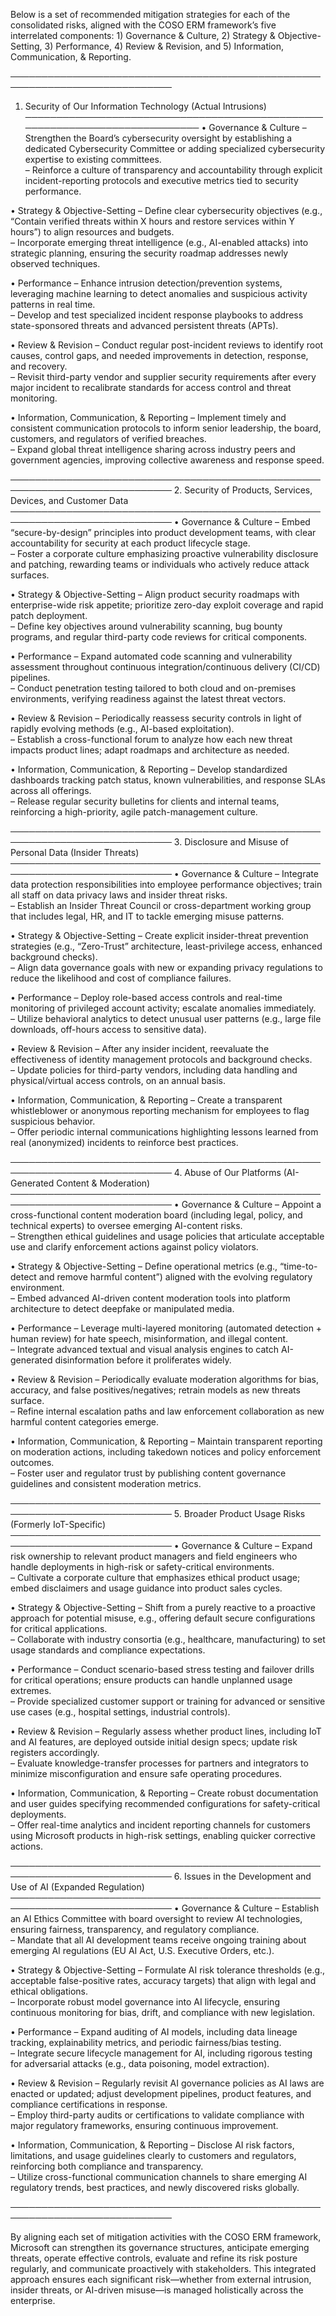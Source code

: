 Below is a set of recommended mitigation strategies for each of the consolidated risks, aligned with the COSO ERM framework’s five interrelated components: 1) Governance & Culture, 2) Strategy & Objective-Setting, 3) Performance, 4) Review & Revision, and 5) Information, Communication, & Reporting.

────────────────────────────────────────────────────────────────────────────
1. Security of Our Information Technology (Actual Intrusions)
────────────────────────────────────────────────────────────────────────────
• Governance & Culture
  – Strengthen the Board’s cybersecurity oversight by establishing a dedicated Cybersecurity Committee or adding specialized cybersecurity expertise to existing committees.  
  – Reinforce a culture of transparency and accountability through explicit incident-reporting protocols and executive metrics tied to security performance.

• Strategy & Objective-Setting
  – Define clear cybersecurity objectives (e.g., “Contain verified threats within X hours and restore services within Y hours”) to align resources and budgets.  
  – Incorporate emerging threat intelligence (e.g., AI-enabled attacks) into strategic planning, ensuring the security roadmap addresses newly observed techniques.

• Performance
  – Enhance intrusion detection/prevention systems, leveraging machine learning to detect anomalies and suspicious activity patterns in real time.  
  – Develop and test specialized incident response playbooks to address state-sponsored threats and advanced persistent threats (APTs).

• Review & Revision
  – Conduct regular post-incident reviews to identify root causes, control gaps, and needed improvements in detection, response, and recovery.  
  – Revisit third-party vendor and supplier security requirements after every major incident to recalibrate standards for access control and threat monitoring.

• Information, Communication, & Reporting
  – Implement timely and consistent communication protocols to inform senior leadership, the board, customers, and regulators of verified breaches.  
  – Expand global threat intelligence sharing across industry peers and government agencies, improving collective awareness and response speed.

────────────────────────────────────────────────────────────────────────────
2. Security of Products, Services, Devices, and Customer Data
────────────────────────────────────────────────────────────────────────────
• Governance & Culture
  – Embed “secure-by-design” principles into product development teams, with clear accountability for security at each product lifecycle stage.  
  – Foster a corporate culture emphasizing proactive vulnerability disclosure and patching, rewarding teams or individuals who actively reduce attack surfaces.

• Strategy & Objective-Setting
  – Align product security roadmaps with enterprise-wide risk appetite; prioritize zero-day exploit coverage and rapid patch deployment.  
  – Define key objectives around vulnerability scanning, bug bounty programs, and regular third-party code reviews for critical components.

• Performance
  – Expand automated code scanning and vulnerability assessment throughout continuous integration/continuous delivery (CI/CD) pipelines.  
  – Conduct penetration testing tailored to both cloud and on-premises environments, verifying readiness against the latest threat vectors.

• Review & Revision
  – Periodically reassess security controls in light of rapidly evolving methods (e.g., AI-based exploitation).  
  – Establish a cross-functional forum to analyze how each new threat impacts product lines; adapt roadmaps and architecture as needed.

• Information, Communication, & Reporting
  – Develop standardized dashboards tracking patch status, known vulnerabilities, and response SLAs across all offerings.  
  – Release regular security bulletins for clients and internal teams, reinforcing a high-priority, agile patch-management culture.

────────────────────────────────────────────────────────────────────────────
3. Disclosure and Misuse of Personal Data (Insider Threats)
────────────────────────────────────────────────────────────────────────────
• Governance & Culture
  – Integrate data protection responsibilities into employee performance objectives; train all staff on data privacy laws and insider threat risks.  
  – Establish an Insider Threat Council or cross-department working group that includes legal, HR, and IT to tackle emerging misuse patterns.

• Strategy & Objective-Setting
  – Create explicit insider-threat prevention strategies (e.g., “Zero-Trust” architecture, least-privilege access, enhanced background checks).  
  – Align data governance goals with new or expanding privacy regulations to reduce the likelihood and cost of compliance failures.

• Performance
  – Deploy role-based access controls and real-time monitoring of privileged account activity; escalate anomalies immediately.  
  – Utilize behavioral analytics to detect unusual user patterns (e.g., large file downloads, off-hours access to sensitive data).

• Review & Revision
  – After any insider incident, reevaluate the effectiveness of identity management protocols and background checks.  
  – Update policies for third-party vendors, including data handling and physical/virtual access controls, on an annual basis.

• Information, Communication, & Reporting
  – Create a transparent whistleblower or anonymous reporting mechanism for employees to flag suspicious behavior.  
  – Offer periodic internal communications highlighting lessons learned from real (anonymized) incidents to reinforce best practices.

────────────────────────────────────────────────────────────────────────────
4. Abuse of Our Platforms (AI-Generated Content & Moderation)
────────────────────────────────────────────────────────────────────────────
• Governance & Culture
  – Appoint a cross-functional content moderation board (including legal, policy, and technical experts) to oversee emerging AI-content risks.  
  – Strengthen ethical guidelines and usage policies that articulate acceptable use and clarify enforcement actions against policy violators.

• Strategy & Objective-Setting
  – Define operational metrics (e.g., “time-to-detect and remove harmful content”) aligned with the evolving regulatory environment.  
  – Embed advanced AI-driven content moderation tools into platform architecture to detect deepfake or manipulated media.

• Performance
  – Leverage multi-layered monitoring (automated detection + human review) for hate speech, misinformation, and illegal content.  
  – Integrate advanced textual and visual analysis engines to catch AI-generated disinformation before it proliferates widely.

• Review & Revision
  – Periodically evaluate moderation algorithms for bias, accuracy, and false positives/negatives; retrain models as new threats surface.  
  – Refine internal escalation paths and law enforcement collaboration as new harmful content categories emerge.

• Information, Communication, & Reporting
  – Maintain transparent reporting on moderation actions, including takedown notices and policy enforcement outcomes.  
  – Foster user and regulator trust by publishing content governance guidelines and consistent moderation metrics.

────────────────────────────────────────────────────────────────────────────
5. Broader Product Usage Risks (Formerly IoT-Specific)
────────────────────────────────────────────────────────────────────────────
• Governance & Culture
  – Expand risk ownership to relevant product managers and field engineers who handle deployments in high-risk or safety-critical environments.  
  – Cultivate a corporate culture that emphasizes ethical product usage; embed disclaimers and usage guidance into product sales cycles.

• Strategy & Objective-Setting
  – Shift from a purely reactive to a proactive approach for potential misuse, e.g., offering default secure configurations for critical applications.  
  – Collaborate with industry consortia (e.g., healthcare, manufacturing) to set usage standards and compliance expectations.

• Performance
  – Conduct scenario-based stress testing and failover drills for critical operations; ensure products can handle unplanned usage extremes.  
  – Provide specialized customer support or training for advanced or sensitive use cases (e.g., hospital settings, industrial controls).

• Review & Revision
  – Regularly assess whether product lines, including IoT and AI features, are deployed outside initial design specs; update risk registers accordingly.  
  – Evaluate knowledge-transfer processes for partners and integrators to minimize misconfiguration and ensure safe operating procedures.

• Information, Communication, & Reporting
  – Create robust documentation and user guides specifying recommended configurations for safety-critical deployments.  
  – Offer real-time analytics and incident reporting channels for customers using Microsoft products in high-risk settings, enabling quicker corrective actions.

────────────────────────────────────────────────────────────────────────────
6. Issues in the Development and Use of AI (Expanded Regulation)
────────────────────────────────────────────────────────────────────────────
• Governance & Culture
  – Establish an AI Ethics Committee with board oversight to review AI technologies, ensuring fairness, transparency, and regulatory compliance.  
  – Mandate that all AI development teams receive ongoing training about emerging AI regulations (EU AI Act, U.S. Executive Orders, etc.).

• Strategy & Objective-Setting
  – Formulate AI risk tolerance thresholds (e.g., acceptable false-positive rates, accuracy targets) that align with legal and ethical obligations.  
  – Incorporate robust model governance into AI lifecycle, ensuring continuous monitoring for bias, drift, and compliance with new legislation.

• Performance
  – Expand auditing of AI models, including data lineage tracking, explainability metrics, and periodic fairness/bias testing.  
  – Integrate secure lifecycle management for AI, including rigorous testing for adversarial attacks (e.g., data poisoning, model extraction).

• Review & Revision
  – Regularly revisit AI governance policies as AI laws are enacted or updated; adjust development pipelines, product features, and compliance certifications in response.  
  – Employ third-party audits or certifications to validate compliance with major regulatory frameworks, ensuring continuous improvement.

• Information, Communication, & Reporting
  – Disclose AI risk factors, limitations, and usage guidelines clearly to customers and regulators, reinforcing both compliance and transparency.  
  – Utilize cross-functional communication channels to share emerging AI regulatory trends, best practices, and newly discovered risks globally.

────────────────────────────────────────────────────────────────────────────

By aligning each set of mitigation activities with the COSO ERM framework, Microsoft can strengthen its governance structures, anticipate emerging threats, operate effective controls, evaluate and refine its risk posture regularly, and communicate proactively with stakeholders. This integrated approach ensures each significant risk—whether from external intrusion, insider threats, or AI-driven misuse—is managed holistically across the enterprise.